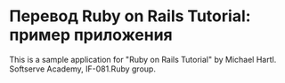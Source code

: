 # Перевод Ruby on Rails Tutorial: пример приложения

This is a sample application for "Ruby on Rails Tutorial" by Michael Hartl.
Softserve Academy, IF-081.Ruby group.
